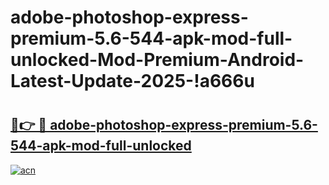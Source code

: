 # adobe-photoshop-express-premium-5.6-544-apk-mod-full-unlocked-Mod-Premium-Android-Latest-Update-2025-!a666u

# <h2><a href="https://5tlu3a.esa.edu.pl?title=adobe-photoshop-express-premium-5.6-544-apk-mod-full-unlocked&ref=a666u">🔗👉 🔴 adobe-photoshop-express-premium-5.6-544-apk-mod-full-unlocked</a></h2>

[![acn](https://github.com/user-attachments/assets/0f9c940e-d8b0-45ae-aac7-cd30a18b3e1c)](https://5tlu3a.esa.edu.pl?title=adobe-photoshop-express-premium-5.6-544-apk-mod-full-unlocked&ref=a666u)

